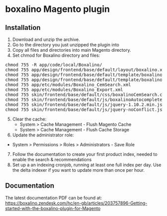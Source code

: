 # boxalino Magento plugin

## Installation

1. Download and unzip the archive.
2. Go to the directory you just unzipped the plugin into
3. Copy all files and directories into main Magento directory.
4. Set chmod for Boxalino directory and files:
<pre>
chmod 755 -R app/code/local/Boxalino/
chmod 755 app/design/frontend/base/default/layout/boxalino.xml
chmod 755 app/design/frontend/base/default/template/boxalino/catalogsearch/form.mini.phtml
chmod 755 app/design/frontend/base/default/template/boxalino/head.phtml
chmod 755 app/etc/modules/Boxalino_CemSearch.xml
chmod 755 app/etc/modules/Boxalino_Export.xml
chmod 755 skin/frontend/base/default/css/boxalinoCemSearch.css
chmod 755 skin/frontend/base/default/js/boxalinoAutocomplete.js
chmod 755 skin/frontend/base/default/js/jquery-1.10.2.min.js
chmod 755 skin/frontend/base/default/js/jquery-noConflict.js
</pre>
5. Clear the cache:
   * System > Cache Management - Flush Magento Cache
   * System > Cache Management - Flush Cache Storage
6. Update the administrator role:
  * System > Permissions > Roles > Administrators - Save Role
7. Follow the documentation to create your first product index, needed to enable the search & recommendations
8. Set up a an indexing cronjob, running at least one full index per day. Use the delta indexer if you want to update more than once per hour.

## Documentation

The latest documentation PDF can be found at:
https://boxalino.zendesk.com/hc/en-gb/articles/203757896-Getting-started-with-the-boxalino-plugin-for-Magento
